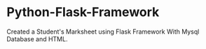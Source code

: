 # Python-Flask-Framework
Created a Student's Marksheet using Flask Framework With Mysql Database and HTML.
